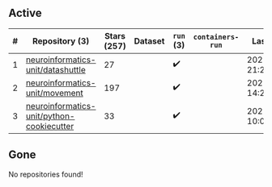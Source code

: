 ## Active
| # | Repository (3) | Stars (257) | Dataset | `run` (3) | `containers-run` | Last Modified |
| --- | --- | --- | --- | --- | --- | --- |
| 1 | [neuroinformatics-unit/datashuttle](https://github.com/neuroinformatics-unit/datashuttle) | 27 |  | :heavy_check_mark: |  | 2025-10-07 21:24:41+00:00 |
| 2 | [neuroinformatics-unit/movement](https://github.com/neuroinformatics-unit/movement) | 197 |  | :heavy_check_mark: |  | 2025-09-19 14:27:44+00:00 |
| 3 | [neuroinformatics-unit/python-cookiecutter](https://github.com/neuroinformatics-unit/python-cookiecutter) | 33 |  | :heavy_check_mark: |  | 2025-10-07 10:04:01+00:00 |

## Gone
No repositories found!
